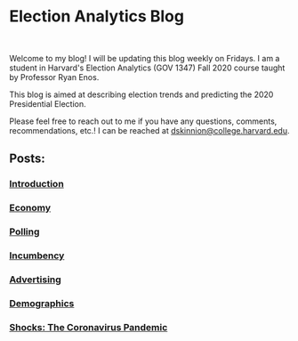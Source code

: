 # Election Analytics Blog

&nbsp;

Welcome to my blog! I will be updating this blog weekly on Fridays. I am a student in Harvard's Election Analytics (GOV 1347) Fall 2020 course taught by Professor Ryan Enos.

This blog is aimed at describing election trends and predicting the 2020 Presidential Election.

Please feel free to reach out to me if you have any questions, comments, recommendations, etc.! I can be reached at [dskinnion@college.harvard.edu](mailto:dskinnion@college.harvard.edu).

## Posts:

### [Introduction](posts/1_Blog_Post_Intro.md)

### [Economy](posts/2_Blog_Post_Econ.md)

### [Polling](posts/3_Blog_Post_Poll.md)

### [Incumbency](posts/4_Blog_Post_Incumbency.md)

### [Advertising](posts/5_Blog_Post_Advertising.md)

### [Demographics](posts/6_Blog_Post_Ground_Game.md)

### [Shocks: The Coronavirus Pandemic](posts/7_Blog_Post_Shocks.md)